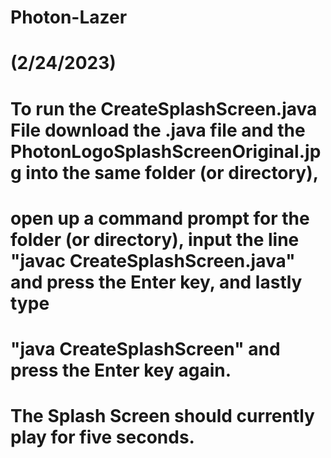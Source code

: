 # Photon-Lazer

# (2/24/2023)
# To run the CreateSplashScreen.java File download the .java file and the PhotonLogoSplashScreenOriginal.jpg into the same folder (or directory),
# open up a command prompt for the folder (or directory), input the line "javac CreateSplashScreen.java" and press the Enter key, and lastly type 
# "java CreateSplashScreen" and press the Enter key again.
# 
# The Splash Screen should currently play for five seconds.
